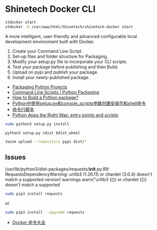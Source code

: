 Shinetech Docker CLI
===

```bash
stdocker start
stdocker -d /var/www/html/Shinetech/shinetech-docker start
```

A more intelligent, user-friendly and advanced configurable local development environment built with Docker.

1. Create your Command Line Script.
2. Set-up files and folder structure for Packaging.
3. Modify your setup.py file to incorporate your CLI scripts.
4. Test your package before publishing and then Build.
5. Upload on pypi and publish your package.
6. Install your newly-published package.


* [Packaging Python Projects](https://packaging.python.org/en/latest/tutorials/packaging-projects/)
* [Command Line Scripts | Python Packaging](https://www.geeksforgeeks.org/command-line-scripts-python-packaging/)
* [How to Build a Python package?](https://www.geeksforgeeks.org/how-to-build-a-python-package/)
* [Python中使用setup.py和console_scripts参数创建安装包和shell命令](https://blog.csdn.net/lslxdx/article/details/73131664)
* [命令行脚本](https://python-packaging-zh.readthedocs.io/zh_CN/latest/command-line-scripts.html#scripts)
* [Python Apps the Right Way: entry points and scripts](https://chriswarrick.com/blog/2014/09/15/python-apps-the-right-way-entry_points-and-scripts/)


```bash
sudo python3 setup.py install
```


```bash
python3 setup.py sdist bdist_wheel
```

```bash
twine upload --repository pypi dist/*
```


## Issues

/usr/lib/python3/dist-packages/requests/__init__.py:89: RequestsDependencyWarning: urllib3 (1.26.11) or chardet (3.0.4) doesn't match a supported version!
  warnings.warn("urllib3 ({}) or chardet ({}) doesn't match a supported

```bash
sudo pip3 install requests
```
or
```bash
sudo pip3 install --upgrade requests
```


* [Docker 命令大全](https://www.runoob.com/docker/docker-command-manual.html)
